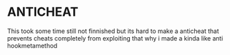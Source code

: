 # ANTICHEAT
This took some time still not finnished but its hard to make a anticheat that prevents cheats completely from exploiting that why i made a kinda like anti hookmetamethod 
